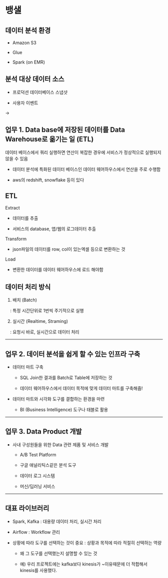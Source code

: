 # 뱅샐

## 데이터 분석 환경

- Amazon S3

- Glue

- Spark (on EMR)

## 분석 대상 데이터 소스

- 프로덕션 데이터베이스 스냅샷

- 사용자 이벤트

→ 

## 업무 1. Data base에 저장된 데이터를 Data Warehouse로 옮기는 일 (ETL)

데이터 베이스에서 쿼리 실행하면 연산이 복잡한 경우에 서비스가 정상적으로 실행되지 않을 수 있음 

- 데이터 분석에 특화된 데이터 베이스인 데이터 웨어하우스에서 연산을 주로 수행함

- aws의 redshift, snowflake 등이 있다

## ETL

Extract

- 데이터를 추출

- 서비스의 database, 앱/웹의 로그데이터 추출

Transform

- json파일의 데이터를 row, col이 있는엑셀 등으로 변환하는 것

Load

- 변환한 데이터를 데이터 웨어하우스에 로드 해야함

## 데이터 처리 방식

1. 배치 (Batch)

    : 특정 시간단위로 1번씩 주기적으로 실행

2. 실시간 (Realtime, Straming)

    : 요청시 바로, 실시간으로 데이터 처리

---

## 업무 2. 데이터 분석을 쉽게 할 수 있는 인프라 구축

- 데이터 마트 구축
  
  - SQL Join한 결과를 Batch로 Table에 저장하는 것
  
  - 데이터 웨어하우스에서 데이터 목적에 맞게 데이터 마트를 구축해줌!

- 데이터 마트와 시각화 도구를 결합하는 환경을 마련
  
  - BI (Business Intelligence) 도구나 태블로 활용

---

## 업무 3. Data Product 개발

- 사내 구성원들을 위한 Data  관련 제품 및 서비스 개발
  
  - A/B Test Platform
  
  - 구글 애널리틱스같은 분석 도구
  
  - 데이터 로그 시스템
  
  - 머신/딥러닝 서비스

---

## 대표 라이브러리

- Spark, Kafka : 대용량 데이터 처리, 실시간 처리

- Airflow : Workflow 관리

- 상황에 따라 도구를 선택하는 것이 중요 : 상황과 목적에 따라 적절히 선택하는 역량 
  
  - 왜 그 도구를 선택했는지 설명할 수 있는 것
  
  - 예) 우리 프로젝트에는 kafka보다 kinesis가 ~이유때문에 더 적합해서 kinesis를 사용했다. 
